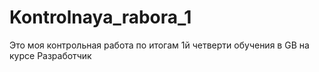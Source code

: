 # Kontrolnaya_rabora_1
Это моя контрольная работа по итогам 1й четверти обучения в GB на курсе Разработчик 
